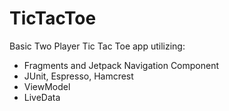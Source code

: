 # TicTacToe
Basic Two Player Tic Tac Toe app utilizing:

- Fragments and Jetpack Navigation Component
- JUnit, Espresso, Hamcrest
- ViewModel
- LiveData

